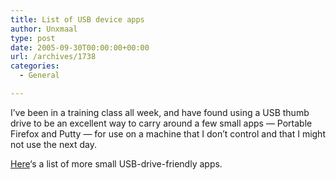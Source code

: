 ```yaml
---
title: List of USB device apps
author: Unxmaal
type: post
date: 2005-09-30T00:00:00+00:00
url: /archives/1738
categories:
  - General

---
```

I&#8217;ve been in a training class all week, and have found using a USB thumb drive to be an excellent way to carry around a few small apps &#8212; Portable Firefox and Putty &#8212; for use on a machine that I don&#8217;t control and that I might not use the next day.

[Here][1]&#8216;s a list of more small USB-drive-friendly apps.

 [1]: http://www.miketechshow.com/2005/09/mike-tech-show-podcast-30-09-24-05.html